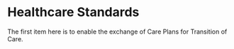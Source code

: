 # Healthcare Standards

The first item here is to enable the exchange of Care Plans for Transition of Care.


